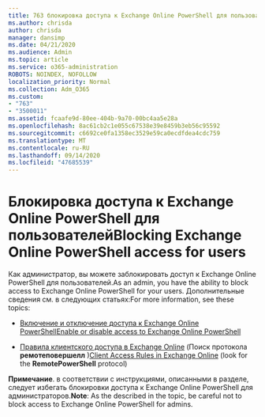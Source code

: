 ```yaml
---
title: 763 блокировка доступа к Exchange Online PowerShell для пользователей
ms.author: chrisda
author: chrisda
manager: dansimp
ms.date: 04/21/2020
ms.audience: Admin
ms.topic: article
ms.service: o365-administration
ROBOTS: NOINDEX, NOFOLLOW
localization_priority: Normal
ms.collection: Adm_O365
ms.custom:
- "763"
- "3500011"
ms.assetid: fcaafe9d-80ee-404b-9a70-00bc4aa5e28a
ms.openlocfilehash: 8ac61cb2c1e055c67538e39e8459b3eb56c95592
ms.sourcegitcommit: c6692ce0fa1358ec3529e59ca0ecdfdea4cdc759
ms.translationtype: MT
ms.contentlocale: ru-RU
ms.lasthandoff: 09/14/2020
ms.locfileid: "47685539"
---
```

# <a name="blocking-exchange-online-powershell-access-for-users"></a><span data-ttu-id="0c734-102">Блокировка доступа к Exchange Online PowerShell для пользователей</span><span class="sxs-lookup"><span data-stu-id="0c734-102">Blocking Exchange Online PowerShell access for users</span></span>
<span data-ttu-id="0c734-103">Как администратор, вы можете заблокировать доступ к Exchange Online PowerShell для пользователей.</span><span class="sxs-lookup"><span data-stu-id="0c734-103">As an admin, you have the ability to block access to Exchange Online PowerShell for your users.</span></span> <span data-ttu-id="0c734-104">Дополнительные сведения см. в следующих статьях:</span><span class="sxs-lookup"><span data-stu-id="0c734-104">For more information, see these topics:</span></span>

- [<span data-ttu-id="0c734-105">Включение и отключение доступа к Exchange Online PowerShell</span><span class="sxs-lookup"><span data-stu-id="0c734-105">Enable or disable access to Exchange Online PowerShell</span></span>](https://docs.microsoft.com/powershell/exchange/exchange-online/disable-access-to-exchange-online-powershell)

- <span data-ttu-id="0c734-106">[Правила клиентского доступа в Exchange Online](https://technet.microsoft.com/library/mt842508.aspx) (Поиск протокола **ремотеповершелл** )</span><span class="sxs-lookup"><span data-stu-id="0c734-106">[Client Access Rules in Exchange Online](https://technet.microsoft.com/library/mt842508.aspx) (look for the **RemotePowerShell** protocol)</span></span> 

<span data-ttu-id="0c734-107">**Примечание**. в соответствии с инструкциями, описанными в разделе, следует избегать блокировки доступа к Exchange Online PowerShell для администраторов.</span><span class="sxs-lookup"><span data-stu-id="0c734-107">**Note**: As the described in the topic, be careful not to block access to Exchange Online PowerShell for admins.</span></span>
